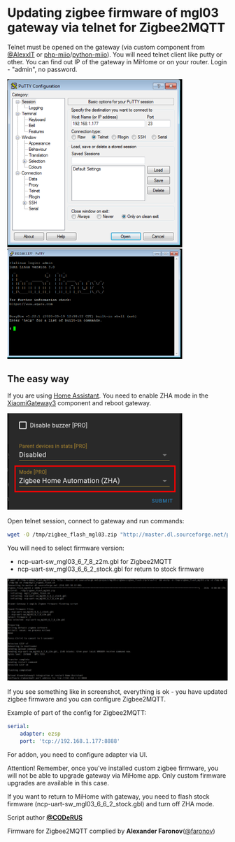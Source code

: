# Updating zigbee firmware of mgl03 gateway via telnet for Zigbee2MQTT
Telnet must be opened on the gateway (via custom component from [@AlexxIT](https://github.com/AlexxIT/XiaomiGateway3/) or [php-miio](https://github.com/skysilver-lab/php-miio)/[python-miio](https://github.com/rytilahti/python-miio)).
You will need telnet client like putty or other.
You can find out IP of the gateway in MiHome or on your router.
Login - "admin", no password.

<img src="../media/screenshot_telnet1.png" width="400">

<img src="../media/screenshot_telnet2.png" width="400">

## The easy way
If you are using [Home Assistant](https://www.home-assistant.io/). You need to enable ZHA mode in the [XiaomiGateway3](https://github.com/AlexxIT/XiaomiGateway3) component and reboot gateway.

<img src="../media/screenshot_zigbee_z2m.png" width="400">

Open telnet session, connect to gateway and run commands:
```sh
wget -O /tmp/zigbee_flash_mgl03.zip "http://master.dl.sourceforge.net/project/mgl03/zigbee/zigbee_flash.zip?viasf=1" && unzip -o /tmp/zigbee_flash_mgl03.zip -d /tmp && cd /tmp && sh /tmp/mgl3_zigbee_flash.sh
```
You will need to select firmware version:
  * ncp-uart-sw_mgl03_6_7_8_z2m.gbl for Zigbee2MQTT
  * ncp-uart-sw_mgl03_6_6_2_stock.gbl for return to stock firmware

<img src="../media/screenshot_telnet_zigbee_fw.png" width="768">

If you see something like in screenshot, everything is ok - you have updated zigbee firmware and you can configure Zigbee2MQTT.

Example of part of the config for Zigbee2MQTT:
```yaml
serial:
    adapter: ezsp
    port: 'tcp://192.168.1.177:8888'
```
For addon, you need to configure adapter via UI.


Attention! Remember, once you've installed custom zigbee firmware, you will not be able to upgrade gateway via MiHome app. Only custom firmware upgrades are available in this case.


If you want to return to MiHome with gateway, you need to flash stock firmware (ncp-uart-sw_mgl03_6_6_2_stock.gbl) and turn off ZHA mode.


Script author **[@CODeRUS](https://github.com/CODeRUS)**

Firmware for Zigbee2MQTT complied by **Alexander Faronov**([@faronov](https://github.com/faronov))

